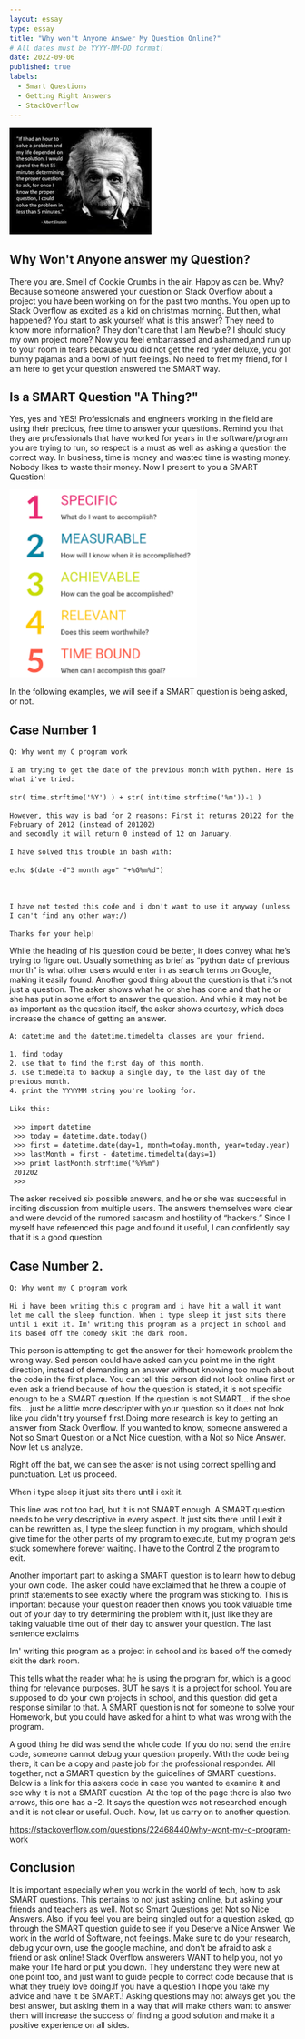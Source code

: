 ```yaml
---
layout: essay
type: essay
title: "Why won't Anyone Answer My Question Online?"
# All dates must be YYYY-MM-DD format!
date: 2022-09-06
published: true
labels:
  - Smart Questions
  - Getting Right Answers
  - StackOverflow
---
```


<img width="250px" class="rounded float-start pe-4" src="../img/einstein.png">

## Why Won't Anyone answer my Question?

There you are. Smell of Cookie Crumbs in the air. Happy as can be. Why? Because someone answered your question on Stack Overflow about a project you have been working on for the past two months. You open up to Stack Overflow as excited as a kid on christmas morning. But then, what happened? You start to ask yourself what is this answer? They need to know more information? They don't care that I am Newbie? I should study my own project more? Now you feel embarrassed and ashamed,and run up to your room in tears because you did not get the red ryder deluxe, you got bunny pajamas and a bowl of hurt feelings. No need to fret my friend, for I am here to get your question answered the SMART way.

## Is a SMART Question "A Thing?"

Yes, yes and YES! Professionals and engineers working in the field are using their precious, free time to answer your questions. Remind you that they are professionals that have worked for years in the software/program you are trying to run, so respect is a must as well as asking a question the correct way. In business, time is money and wasted time is wasting money. Nobody likes to waste their money. Now I present to you a SMART Question! 


<img width="330px" class="rounded float-start pe-4" src="../img/smart.png">

In the following examples, we will see if a SMART question is being asked, or not.  

## Case Number 1

```
Q: Why wont my C program work

I am trying to get the date of the previous month with python. Here is what i've tried:

str( time.strftime('%Y') ) + str( int(time.strftime('%m'))-1 )

However, this way is bad for 2 reasons: First it returns 20122 for the February of 2012 (instead of 201202) 
and secondly it will return 0 instead of 12 on January.

I have solved this trouble in bash with:

echo $(date -d"3 month ago" "+%G%m%d")


        
I have not tested this code and i don't want to use it anyway (unless I can't find any other way:/)

Thanks for your help!
```

While the heading of his question could be better, it does convey what he’s trying to figure out. Usually something as brief as “python date of previous month” is what other users would enter in as search terms on Google, making it easily found. Another good thing about the question is that it’s not just a question. The asker shows what he or she has done and that he or she has put in some effort to answer the question. And while it may not be as important as the question itself, the asker shows courtesy, which does increase the chance of getting an answer.

```
A: datetime and the datetime.timedelta classes are your friend.

1. find today
2. use that to find the first day of this month.
3. use timedelta to backup a single day, to the last day of the previous month.
4. print the YYYYMM string you're looking for.

Like this:

 >>> import datetime
 >>> today = datetime.date.today()
 >>> first = datetime.date(day=1, month=today.month, year=today.year)
 >>> lastMonth = first - datetime.timedelta(days=1)
 >>> print lastMonth.strftime("%Y%m")
 201202
 >>>

```
 
The asker received six possible answers, and he or she was successful in inciting discussion from multiple users. The answers themselves were clear and were devoid of the rumored sarcasm and hostility of “hackers.” Since I myself have referenced this page and found it useful, I can confidently say that it is a good question.

## Case Number 2.
```
Q: Why wont my C program work

Hi i have been writing this c program and i have hit a wall it want let me call the sleep function. When i type sleep it just sits there until i exit it. Im' writing this program as a project in school and its based off the comedy skit the dark room.
```

This person is attempting to get the answer for their homework problem the wrong way. Sed person could have asked can you point me in the right direction, instead of demanding an answer without knowing too much about the code in the first place. You can tell this person did not look online first or even ask a friend because of how the question is stated, it is not specific enough to be a SMART question. If the question is not SMART... if the shoe fits... just be a little more descripter with your question so it does not look like you didn't try yourself first.Doing more research is key to getting an answer from Stack Overflow. If you wanted to know, someone answered a Not so Smart Question or a Not Nice question, with a Not so Nice Answer. Now let us analyze.

Right off the bat, we can see the asker is not using correct spelling and punctuation. Let us proceed.

When i type sleep it just sits there until i exit it.

This line was not too bad, but it is not SMART enough. A SMART question needs to be very descriptive in every aspect. It just sits there until I exit it can be rewritten as, I type the sleep function in my program, which should give time for the other parts of my program to execute, but my program gets stuck somewhere forever waiting. I have to the Control Z the program to exit. 

Another important part to asking a SMART question is to learn how to debug your own code. The asker could have exclaimed that he threw a couple of printf statements to see exactly where the program was sticking to. This is important because your question reader then knows you took valuable time out of your day to try determining the problem with it, just like they are taking valuable time out of their day to answer your question. The last sentence exclaims

Im' writing this program as a project in school and its based off the comedy skit the dark room.

This tells what the reader what he is using the program for, which is a good thing for relevance purposes. BUT he says it is a project for school. You are supposed to do your own projects in school, and this question did get a response similar to that. A SMART question is not for someone to solve your Homework, but you could have asked for a hint to what was wrong with the program. 

A good thing he did was send the whole code. If you do not send the entire code, someone cannot debug your question properly. With the code being there, it can be a copy and paste job for the professional responder. All together, not a SMART question by the guidelines of SMART questions. Below is a link for this askers code in case you wanted to examine it and see why it is not a SMART question. At the top of the page there is also two arrows, this one has a -2. It says the question was not researched enough and it is not clear or useful. Ouch. Now, let us carry on to another question.

https://stackoverflow.com/questions/22468440/why-wont-my-c-program-work

## Conclusion

It is important especially when you work in the world of tech, how to ask SMART questions. This pertains to not just asking online, but asking your friends and teachers as well. Not so Smart Questions get Not so Nice Answers. Also, if you feel you are being singled out for a question asked, go through the SMART question guide to see if you Deserve a Nice Answer. We work in the world of Software, not feelings. Make sure to do your research, debug your own, use the google machine, and don't be afraid to ask a friend or ask online! Stack Overflow answerers WANT to help you, not yo make your life hard or put you down. They understand they were new at one point too, and just want to guide people to correct code because that is what they truely love doing.If you have a question I hope you take my advice and have it be SMART.! Asking questions may not always get you the best answer, but asking them in a way that will make others want to answer them will increase the success of finding a good solution and make it a positive experience on all sides.
